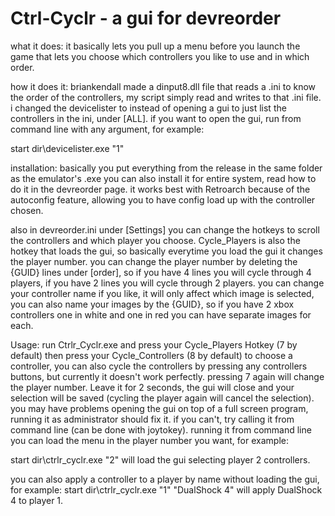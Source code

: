 # Ctrl-Cyclr - a gui for devreorder
what it does:
it basically lets you pull up a menu before you launch the game that lets you choose which controllers you like to use and in which order.

how it does it:
briankendall made a dinput8.dll file that reads a .ini to know the order of the controllers, 
my script simply read and writes to that .ini file.
i changed the devicelister to instead of opening a gui to just list the controllers in the ini, under [ALL].
if you want to open the gui, run from command line with any argument, for example:

start dir\devicelister.exe "1"
  
installation:
basically you put everything from the release in the same folder as the emulator's .exe
you can also install it for entire system, read how to do it in the devreorder page.
it works best with Retroarch because of the autoconfig feature, allowing you to have config load up with the controller chosen.

also in devreorder.ini under [Settings] you can change the hotkeys to scroll the controllers and which player you choose.
Cycle_Players is also the hotkey that loads the gui, so basically everytime you load the gui it changes the player number.
you can change the player number by deleting the {GUID} lines under [order], so if you have 4 lines you will cycle through 4 players, if you have 2 lines you will cycle through 2 players.
you can change your controller name if you like, it will only affect which image is selected, you can also name your images by the {GUID},
so if you have 2 xbox controllers one in white and one in red you can have separate images for each.

Usage:
run Ctrlr_Cyclr.exe and press your Cycle_Players Hotkey (7 by default) then press your Cycle_Controllers (8 by default) to choose a controller,
you can also cycle the controllers by pressing any controllers buttons, but currently it doesn't work perfectly.
pressing 7 again will change the player number.
Leave it for 2 seconds, the gui will close and your selection will be saved (cycling the player again will cancel the selection).
you may have problems opening the gui on top of a full screen program, running it as administrator should fix it.
if you can't, try calling it from command line (can be done with joytokey).
running it from command line you can load the menu in the player number you want, for example:

start dir\ctrlr_cyclr.exe "2"
will load the gui selecting player 2 controllers.

you can also apply a controller to a player by name without loading the gui, for example:
start dir\ctrlr_cyclr.exe "1" "DualShock 4"
will apply DualShock 4 to player 1.
